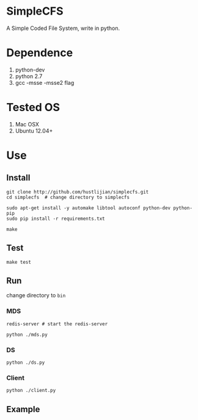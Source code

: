 # SimpleCFS

A Simple Coded File System, write in python.

# Dependence

1. python-dev
2. python 2.7
3. gcc -msse -msse2 flag

# Tested OS

1. Mac OSX
2. Ubuntu 12.04+

# Use

## Install
    
    git clone http://github.com/hustlijian/simplecfs.git
    cd simplecfs  # change directory to simplecfs

    sudo apt-get install -y automake libtool autoconf python-dev python-pip
    sudo pip install -r requirements.txt
    
    make

## Test

    make test

## Run

change directory to `bin`

### MDS

    redis-server # start the redis-server

    python ./mds.py

### DS

    python ./ds.py

### Client

    python ./client.py

## Example
